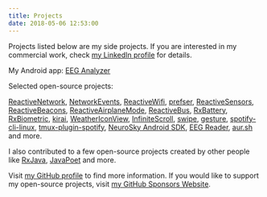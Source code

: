 ```yaml
---
title: Projects
date: 2018-05-06 12:53:00
---
```


Projects listed below are my side projects. If you are interested in my commercial work, check [my LinkedIn profile](http://www.linkedin.com/in/piotrwittchen) for details.

My Android app: [EEG Analyzer](https://play.google.com/store/apps/details?id=com.pwittchen.eeganalyzer)

Selected open-source projects:

[ReactiveNetwork](https://github.com/pwittchen/ReactiveNetwork), [NetworkEvents](https://github.com/pwittchen/NetworkEvents), [ReactiveWifi](https://github.com/pwittchen/ReactiveWiFi), [prefser](https://github.com/pwittchen/prefser), [ReactiveSensors](https://github.com/pwittchen/ReactiveSensors), [ReactiveBeacons](https://github.com/pwittchen/ReactiveBeacons), [ReactiveAirplaneMode](https://github.com/pwittchen/ReactiveAirplaneMode), [ReactiveBus](https://github.com/pwittchen/ReactiveBus), [RxBattery](https://github.com/pwittchen/RxBattery), [RxBiometric](https://github.com/pwittchen/RxBiometric), [kirai](https://github.com/pwittchen/kirai), [WeatherIconView](https://github.com/pwittchen/WeatherIconView), [InfiniteScroll](https://github.com/pwittchen/InfiniteScroll), [swipe](https://github.com/pwittchen/swipe), [gesture](https://github.com/pwittchen/gesture), [spotify-cli-linux](https://github.com/pwittchen/spotify-cli-linux), [tmux-plugin-spotify](https://github.com/pwittchen/tmux-plugin-spotify), [NeuroSky Android SDK](https://github.com/pwittchen/neurosky-android-sdk), [EEG Reader](https://github.com/pwittchen/EEGReader), [aur.sh](http://github.com/pwittchen/aur.sh) and more.

I also contributed to a few open-source projects created by other people like [RxJava](https://github.com/ReactiveX/RxJava/pulls?q=author:pwittchen), [JavaPoet](https://github.com/square/javapoet/pulls?q=author:pwittchen) and more.

Visit [my GitHub profile](https://github.com/pwittchen) to find more information. If you would like to support my open-source projects, visit [my GitHub Sponsors Website](https://github.com/sponsors/pwittchen).

